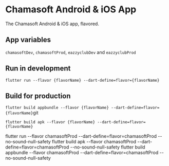 # Chamasoft Android & iOS App

The Chamasoft Android & iOS app, flavored.

## App variables

`chamasoftDev`, `chamasoftProd`, `eazzyclubDev` and `eazzyclubProd`

## Run in development

`flutter run --flavor {flavorName} --dart-define=flavor={flavorName}`

## Build for production
`flutter build appbundle --flavor {flavorName} --dart-define=flavor={flavorName}`git 

`flutter build apk --flavor {flavorName} --dart-define=flavor={flavorName}`

flutter run --flavor chamasoftProd --dart-define=flavor=chamasoftProd --no-sound-null-safety
flutter build apk --flavor chamasoftProd --dart-define=flavor=chamasoftProd --no-sound-null-safety
flutter build appbundle --flavor chamasoftProd --dart-define=flavor=chamasoftProd --no-sound-null-safety
